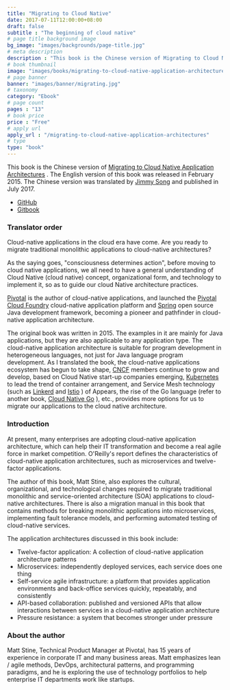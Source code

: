 ```yaml
---
title: "Migrating to Cloud Native"
date: 2017-07-11T12:00:00+08:00
draft: false
subtitle : "The beginning of cloud native"
# page title background image
bg_image: "images/backgrounds/page-title.jpg"
# meta description
description : "This book is the Chinese version of Migrating to Cloud Native Application Architectures. The English version of this book was published in February 2015. The Chinese version was translated by Jimmy Song and published in July 2017."
# book thumbnail
image: "images/books/migrating-to-cloud-native-application-architectures.jpg"
# page banner
banner: "images/banner/migrating.jpg"
# taxonomy
category: "Ebook"
# page count
pages : "13"
# book price
price : "Free"
# apply url
apply_url : "/migrating-to-cloud-native-application-architectures"
# type
type: "book"
---
```


This book is the Chinese version of [Migrating to Cloud Native Application Architectures](https://content.pivotal.io/ebooks/migrating-to-cloud-native-application-architectures) . The English version of this book was released in February 2015. The Chinese version was translated by [Jimmy Song](https://jimmysong.io/) and published in July 2017.

- [GitHub](https://github.com/rootsongjc/migrating-to-cloud-native-application-architectures)
- [Gitbook](https://jimmysong.io/migrating-to-cloud-native-application-architectures)

### Translator order

Cloud-native applications in the cloud era have come. Are you ready to migrate traditional monolithic applications to cloud-native architectures?

As the saying goes, "consciousness determines action", before moving to cloud native applications, we all need to have a general understanding of Cloud Native (cloud native) concept, organizational form, and technology to implement it, so as to guide our cloud Native architecture practices.

[Pivotal](https://pivotal.io/) is the author of cloud-native applications, and launched the [Pivotal Cloud Foundry](https://pivotal.io/platform) cloud-native application platform and [Spring](https://spring.io/) open source Java development framework, becoming a pioneer and pathfinder in cloud-native application architecture.

The original book was written in 2015. The examples in it are mainly for Java applications, but they are also applicable to any application type. The cloud-native application architecture is suitable for program development in heterogeneous languages, not just for Java language program development. As I translated the book, the cloud-native applications ecosystem has begun to take shape, [CNCF](https://cncf.io/) members continue to grow and develop, based on Cloud Native start-up companies emerging, [Kubernetes](https://kubernetes.io/) to lead the trend of container arrangement, and Service Mesh technology (such as [Linkerd](https://linkerd.io/) and [Istio](https://istio.io/) ) of Appears, the rise of the Go language (refer to another book, [Cloud Native Go](/en/book/cloud-native-go) ), etc., provides more options for us to migrate our applications to the cloud native architecture.

### Introduction

At present, many enterprises are adopting cloud-native application architecture, which can help their IT transformation and become a real agile force in market competition. O'Reilly's report defines the characteristics of cloud-native application architectures, such as microservices and twelve-factor applications.

The author of this book, Matt Stine, also explores the cultural, organizational, and technological changes required to migrate traditional monolithic and service-oriented architecture (SOA) applications to cloud-native architectures. There is also a migration manual in this book that contains methods for breaking monolithic applications into microservices, implementing fault tolerance models, and performing automated testing of cloud-native services.

The application architectures discussed in this book include:

- Twelve-factor application: A collection of cloud-native application architecture patterns
- Microservices: independently deployed services, each service does one thing
- Self-service agile infrastructure: a platform that provides application environments and back-office services quickly, repeatably, and consistently
- API-based collaboration: published and versioned APIs that allow interactions between services in a cloud-native application architecture
- Pressure resistance: a system that becomes stronger under pressure

### About the author

Matt Stine, Technical Product Manager at Pivotal, has 15 years of experience in corporate IT and many business areas. Matt emphasizes lean / agile methods, DevOps, architectural patterns, and programming paradigms, and he is exploring the use of technology portfolios to help enterprise IT departments work like startups.

